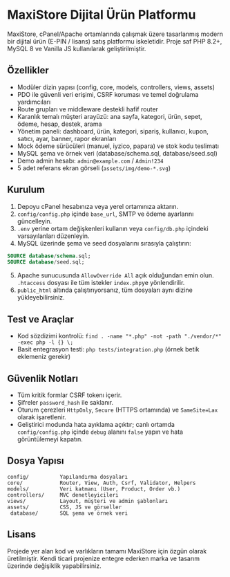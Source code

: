 # MaxiStore Dijital Ürün Platformu

MaxiStore, cPanel/Apache ortamlarında çalışmak üzere tasarlanmış modern bir dijital ürün (E-PIN / lisans) satış platformu iskeletidir. Proje saf PHP 8.2+, MySQL 8 ve Vanilla JS kullanılarak geliştirilmiştir.

## Özellikler

- Modüler dizin yapısı (config, core, models, controllers, views, assets)
- PDO ile güvenli veri erişimi, CSRF koruması ve temel doğrulama yardımcıları
- Route grupları ve middleware destekli hafif router
- Karanlık temalı müşteri arayüzü: ana sayfa, kategori, ürün, sepet, ödeme, hesap, destek, arama
- Yönetim paneli: dashboard, ürün, kategori, sipariş, kullanıcı, kupon, satıcı, ayar, banner, rapor ekranları
- Mock ödeme sürücüleri (manuel, iyzico, papara) ve stok kodu teslimatı
- MySQL şema ve örnek veri (database/schema.sql, database/seed.sql)
- Demo admin hesabı: `admin@example.com` / `Admin!234`
- 5 adet referans ekran görseli (`assets/img/demo-*.svg`)

## Kurulum

1. Depoyu cPanel hesabınıza veya yerel ortamınıza aktarın.
2. `config/config.php` içinde `base_url`, SMTP ve ödeme ayarlarını güncelleyin.
3. `.env` yerine ortam değişkenleri kullanın veya `config/db.php` içindeki varsayılanları düzenleyin.
4. MySQL üzerinde şema ve seed dosyalarını sırasıyla çalıştırın:

```sql
SOURCE database/schema.sql;
SOURCE database/seed.sql;
```

5. Apache sunucusunda `AllowOverride All` açık olduğundan emin olun. `.htaccess` dosyası ile tüm istekler `index.php`ye yönlendirilir.
6. `public_html` altında çalıştırıyorsanız, tüm dosyaları aynı dizine yükleyebilirsiniz.

## Test ve Araçlar

- Kod sözdizimi kontrolü: `find . -name "*.php" -not -path "./vendor/*" -exec php -l {} \;`
- Basit entegrasyon testi: `php tests/integration.php` (örnek betik eklemeniz gerekir)

## Güvenlik Notları

- Tüm kritik formlar CSRF tokenı içerir.
- Şifreler `password_hash` ile saklanır.
- Oturum çerezleri `HttpOnly`, `Secure` (HTTPS ortamında) ve `SameSite=Lax` olarak işaretlenir.
- Geliştirici modunda hata ayıklama açıktır; canlı ortamda `config/config.php` içinde `debug` alanını `false` yapın ve hata görüntülemeyi kapatın.

## Dosya Yapısı

```
config/          Yapılandırma dosyaları
core/            Router, View, Auth, Csrf, Validator, Helpers
models/          Veri katmanı (User, Product, Order vb.)
controllers/     MVC denetleyicileri
views/           Layout, müşteri ve admin şablonları
assets/          CSS, JS ve görseller
 database/       SQL şema ve örnek veri
```

## Lisans

Projede yer alan kod ve varlıkların tamamı MaxiStore için özgün olarak üretilmiştir. Kendi ticari projenize entegre ederken marka ve tasarım üzerinde değişiklik yapabilirsiniz.
